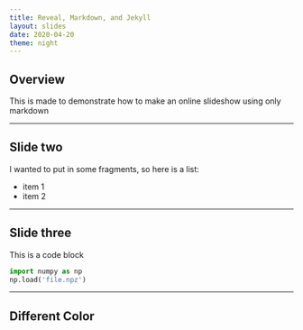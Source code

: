 ```yaml
---
title: Reveal, Markdown, and Jekyll
layout: slides
date: 2020-04-20
theme: night
---
```

<div markdown="0">

## Overview
This is made to demonstrate how to make an online slideshow using only markdown

---

## Slide two
I wanted to put in some fragments, so here is a list:
* item 1 <!-- .element: class="fragment" data-fragment-index="2" -->
* item 2 <!-- .element: class="fragment" data-fragment-index="1" --> 

---

## Slide three
This is a code block
```python
import numpy as np
np.load('file.npz')
```

---

<!-- .slide: data-background="#9e8c16" -->
## Different Color


</div> 